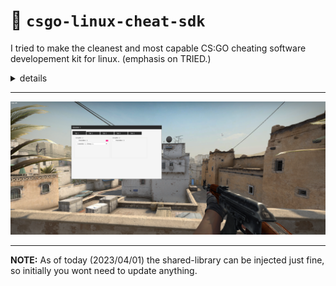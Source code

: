 # :toolbox: `csgo-linux-cheat-sdk`

I tried to make the cleanest and most capable CS:GO cheating software developement kit for linux. (emphasis on TRIED.)

<details>
  <summary markdown="span">details</summary>

  <li>this sdk is from november 2020</li>
  <li>it has almost everything needed for a full blown internal CS:GO cheat</li>
  <li>it uses FGUI as its GUI framework, feel free to change to w/e you want</li>
</details>

***
![sample](https://raw.githubusercontent.com/otvv/csgo-linux-cheat-sdk/main/repo/sample.png)
***

**NOTE:** As of today (2023/04/01) the shared-library can be injected just fine, so initially you wont need to update anything. 
